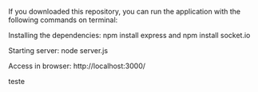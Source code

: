 If you downloaded this repository, you can run the application with the following commands on terminal:

Installing the dependencies: npm install express and npm install socket.io

Starting server: node server.js

Access in browser: http://localhost:3000/

teste
